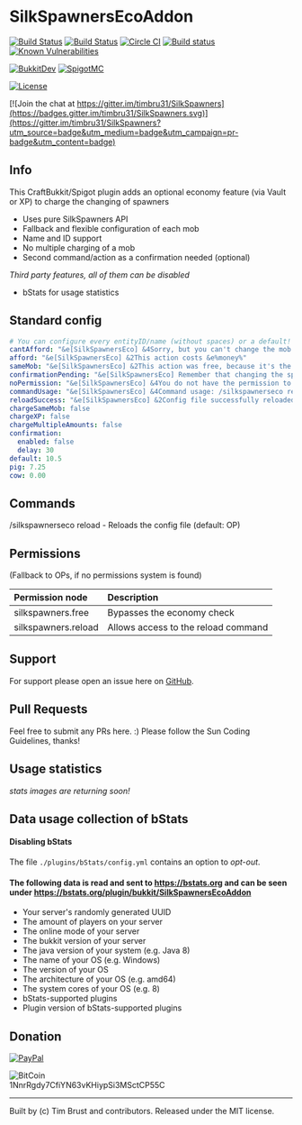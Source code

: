 # SilkSpawnersEcoAddon
[![Build Status](https://ci.dustplanet.de/job/SilkSpawnersEcoAddon/badge/icon)](https://ci.dustplanet.de/job/SilkSpawnersEcoAddon/)
[![Build Status](https://travis-ci.org/timbru31/SilkSpawnersEcoAddon.svg?branch=master)](https://travis-ci.org/timbru31/SilkSpawnersEcoAddon)
[![Circle CI](https://img.shields.io/circleci/project/timbru31/SilkSpawnersEcoAddon.svg)](https://circleci.com/gh/timbru31/SilkSpawnersEcoAddon)
[![Build status](https://ci.appveyor.com/api/projects/status/8c1a9y2tdl8xwhhn?svg=true)](https://ci.appveyor.com/project/timbru31/silkspawnersecoaddon)
[![Known Vulnerabilities](https://snyk.io/test/github/timbru31/silkspawnersecoaddon/badge.svg)](https://snyk.io/test/github/timbru31/silkspawnersecoaddon)

[![BukkitDev](https://img.shields.io/badge/BukkitDev-v1.0.6-orange.svg)](https://dev.bukkit.org/projects/silkspawnersecoaddon)
[![SpigotMC](https://img.shields.io/badge/SpigotMC-v1.0.6-orange.svg)](https://www.spigotmc.org/resources/8089/)

[![License](https://img.shields.io/badge/License-MIT-blue.svg)](LICENSE)

[![Join the chat at https://gitter.im/timbru31/SilkSpawners](https://badges.gitter.im/timbru31/SilkSpawners.svg)](https://gitter.im/timbru31/SilkSpawners?utm_source=badge&utm_medium=badge&utm_campaign=pr-badge&utm_content=badge)

## Info
This CraftBukkit/Spigot plugin adds an optional economy feature (via Vault or XP) to charge the changing of spawners
* Uses pure SilkSpawners API
* Fallback and flexible configuration of each mob
* Name and ID support
* No multiple charging of a mob
* Second command/action as a confirmation needed (optional)

*Third party features, all of them can be disabled*
* bStats for usage statistics

## Standard config
```yaml
# You can configure every entityID/name (without spaces) or a default!
cantAfford: "&e[SilkSpawnersEco] &4Sorry, but you can't change the mob of this spawner, because you have not enough money!"
afford: "&e[SilkSpawnersEco] &2This action costs &e%money%"
sameMob: "&e[SilkSpawnersEco] &2This action was free, because it's the same mob!"
confirmationPending: "&e[SilkSpawnersEco] Remember that changing the spawner costs &2%money%&e, if you want to continue, do the action again!"
noPermission: "&e[SilkSpawnersEco] &4You do not have the permission to perfom this operation!"
commandUsage: "&e[SilkSpawnersEco] &4Command usage: /silkspawnerseco reload"
reloadSuccess: "&e[SilkSpawnersEco] &2Config file successfully reloaded."
chargeSameMob: false
chargeXP: false
chargeMultipleAmounts: false
confirmation:
  enabled: false
  delay: 30
default: 10.5
pig: 7.25
cow: 0.00
```

## Commands
/silkspawnerseco reload - Reloads the config file (default: OP)

## Permissions
(Fallback to OPs, if no permissions system is found)

| Permission node     | Description                         |
|:--------------------|:------------------------------------|
| silkspawners.free   | Bypasses the economy check          |
| silkspawners.reload | Allows access to the reload command |

## Support
For support please open an issue here on [GitHub](https://github.com/timbru31/SilkSpawnersEcoAddon/issues/new).

## Pull Requests
Feel free to submit any PRs here. :)
Please follow the Sun Coding Guidelines, thanks!

## Usage statistics
_stats images are returning soon!_

## Data usage collection of bStats

#### Disabling bStats
The file `./plugins/bStats/config.yml` contains an option to *opt-out*.

#### The following data is **read and sent** to https://bstats.org and can be seen under https://bstats.org/plugin/bukkit/SilkSpawnersEcoAddon
* Your server's randomly generated UUID
* The amount of players on your server
* The online mode of your server
* The bukkit version of your server
* The java version of your system (e.g. Java 8)
* The name of your OS (e.g. Windows)
* The version of your OS
* The architecture of your OS (e.g. amd64)
* The system cores of your OS (e.g. 8)
* bStats-supported plugins
* Plugin version of bStats-supported plugins

## Donation
[![PayPal](https://www.paypalobjects.com/en_US/i/btn/btn_donateCC_LG.gif "Donation via PayPal")](https://www.paypal.com/cgi-bin/webscr?cmd=_s-xclick&hosted_button_id=T9TEV7Q88B9M2)

![BitCoin](https://dustplanet.de/wp-content/uploads/2015/01/bitcoin-logo-plain.png "Donation via BitCoins")  
1NnrRgdy7CfiYN63vKHiypSi3MSctCP55C

---
Built by (c) Tim Brust and contributors. Released under the MIT license.

